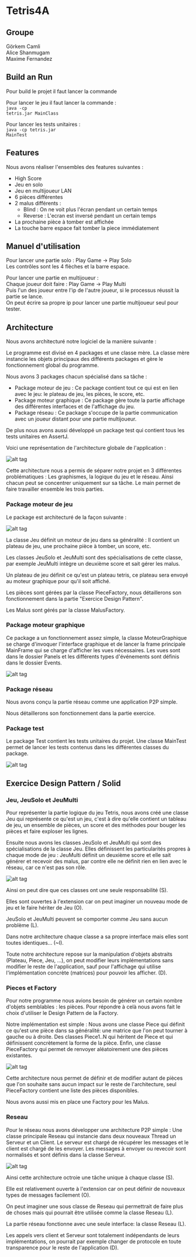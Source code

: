 # Tetris4A
## Groupe
Görkem Camli <br/>
Alice Shanmugam <br/>
Maxime Fernandez

## Build an Run

Pour build le projet il faut lancer la commande


Pour lancer le jeu il faut lancer la commande : </br>
<code>java -cp tetris.jar MainClass</code>

Pour lancer les tests unitaires : </br>
<code>java -cp tetris.jar MainTest</code>

## Features

Nous avons réaliser l'ensembles des features suivantes :

- High Score
- Jeu en solo
- Jeu en multijoueur LAN
- 6 pièces différentes
- 2 malus différents : 
  - Blind : On ne voit plus l'écran pendant un certain temps
  - Reverse : L'ecran est inversé pendant un certain temps
- La prochaine pièce à tomber est affichée
- La touche barre espace fait tomber la piece immédiatement


## Manuel d'utilisation

Pour lancer une partie solo : Play Game -> Play Solo <br/>
Les contrôles sont les 4 flèches et la barre espace.

Pour lancer une partie en multijoueur : <br/>
Chaque joueur doit faire : Play Game -> Play Multi <br/>
Puis l'un des joueur entre l'ip de l'autre joueur, si le processus réussit la partie se lance.<br/>
On peut écrire sa propre ip pour lancer une partie multijoueur seul pour tester.

## Architecture

Nous avons architecturé notre logiciel de la manière suivante :

Le programme est divisé en 4 packages et une classe mère. La classe mère instancie les objets principaux des différents packages et gère le fonctionnement global du programme.

Nous avons 3 packages chacun spécialisé dans sa tâche :
- Package moteur de jeu : Ce package contient tout ce qui est en lien avec le jeu: le plateau de jeu, les pièces, le score, etc.
- Package moteur graphique : Ce package gère toute la partie affichage des différentes interfaces et de l'affichage du jeu.
- Package réseau : Ce package s'occupe de la partie communication avec un joueur distant pour une partie multijoueur.

De plus nous avons aussi développé un package test qui contient tous les tests unitaires en AssertJ.

Voici une représentation de l'architecture globale de l'application :

![alt tag](doc/package.png)

Cette architecture nous a permis de séparer notre projet en 3 différentes problématiques : Les graphismes, la logique du jeu et le réseau. Ainsi chacun peut se concentrer uniquement sur sa tâche. Le main permet de faire travailler ensemble les trois parties.

### Package moteur de jeu

Le package est architecturé de la façon suivante :

![alt tag](doc/moteurJeu.png)

La classe Jeu définit un moteur de jeu dans sa généralité : Il contient un plateau de jeu, une prochaine pièce à tomber, un score, etc.

Les classes JeuSolo et JeuMulti sont des spécialisations de cette classe, par exemple JeuMulti intègre un deuxième score et sait gérer les malus.

Un plateau de jeu définit ce qu'est un plateau tetris, ce plateau sera envoyé au moteur graphique pour qu'il soit affiché.

Les pièces sont gérées par la classe PieceFactory, nous détaillerons son fonctionnement dans la partie "Exercice Design Pattern".

Les Malus sont gérés par la classe MalusFactory.

### Package moteur graphique

Ce package a un fonctionnement assez simple, la classe MoteurGraphique se charge d'invoquer l'interface graphique et de lancer la frame principale MainFrame qui se charge d'afficher les vues nécessaires. Les vues sont dans le dossier Panels et les différents types d'événements sont définis dans le dossier Events.

![alt tag](doc/moteurgraphique.png)

### Package réseau

Nous avons conçu la partie réseau comme une application P2P simple.

Nous détaillerons son fonctionnement dans la partie exercice.

### Package test

Le package Test contient les tests unitaires du projet. Une classe MainTest permet de lancer les tests contenus dans les différentes classes du package.

![alt tag](doc/test.png)

## Exercice Design Pattern / Solid

### Jeu, JeuSolo et JeuMulti

Pour représenter la partie logique du jeu Tetris, nous avons créé une classe Jeu qui représente ce qu'est un jeu, c'est à dire qu'elle contient un tableau de jeu, un ensemble de pièces, un score et des méthodes pour bouger les pièces et faire exploser les lignes.

Ensuite nous avons les classes JeuSolo et JeuMulti qui sont des spécialisations de la classe Jeu. Elles définissent les particularités propres à chaque mode de jeu : JeuMulti définit un deuxième score et elle sait générer et recevoir des malus, par contre elle ne définit rien en lien avec le réseau, car ce n'est pas son rôle.

![alt tag](doc/Jeu.png)

Ainsi on peut dire que ces classes ont une seule responsabilité (S).

Elles sont ouvertes à l'extension car on peut imaginer un nouveau mode de jeu et le faire hériter de Jeu (O).

JeuSolo et JeuMulti peuvent se comporter comme Jeu sans aucun problème (L).

Dans notre architecture chaque classe a sa propre interface mais elles sont toutes identiques... (~I).

Toute notre architecture repose sur la manipulation d'objets abstraits (Plateau, Piece, Jeu, ...), on peut modifier leurs implémentations sans modifier le reste de l'application, sauf pour l'affichage qui utilise l'implémentation concrète (matrices) pour pouvoir les afficher. (D).

### Pieces et Factory

Pour notre programme nous avions besoin de générer un certain nombre d'objets semblables : les pièces. Pour répondre à celà nous avons fait le choix d'utiliser le Design Pattern de la Factory.

Notre implémentation est simple : Nous avons une classe Piece qui définit ce qu'est une pièce dans sa généralité: une matrice que l'on peut tourner à gauche ou à droite. Des classes Piece1..N qui héritent de Piece et qui définissent concrètement la forme de la pièce. Enfin, une classe PieceFactory qui permet de renvoyer aléatoirement une des pièces existantes.

![alt tag](doc/Pieces.png)

Cette architecture nous permet de définir et de modifier autant de pièces que l'on souhaite sans aucun impact sur le reste de l'architecture, seul PieceFactory contient une liste des pièces disponibles.

Nous avons aussi mis en place une Factory pour les Malus.

### Reseau

Pour le réseau nous avons développer une architecture P2P simple : Une classe principale Reseau qui instancie dans deux nouveaux Thread un Serveur et un Client. Le serveur est chargé de récupérer les messages et le client est chargé de les envoyer.
Les messages à envoyer ou revecoir sont normalisés et sont définis dans la classe Serveur.

![alt tag](doc/reseau.png)

Ainsi cette architecture octroie une tâche unique à chaque classe (S).

Elle est relativement ouverte à l'extension car on peut définir de nouveaux types de messages facilement (O).

On peut imaginer une sous classe de Reseau qui permettrait de faire plus de choses mais qui pourrait être utilisée comme la classe Reseau (L).

La partie réseau fonctionne avec une seule interface: la classe Reseau (L).

Les appels vers client et Serveur sont totalement indépendants de leurs implémentations, on pourrait par exemple changer de protocole en toute transparence pour le reste de l'application (D).
